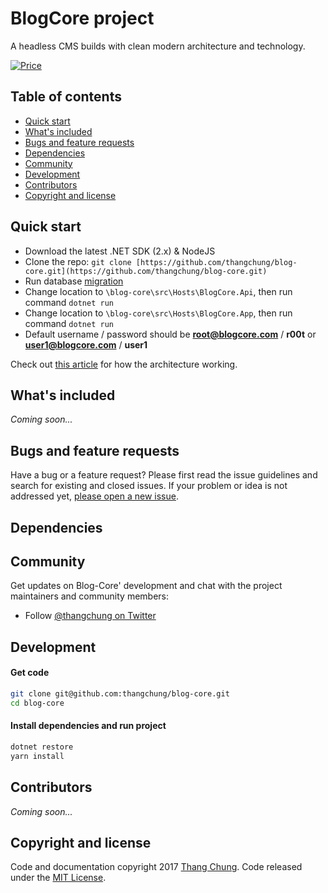 # BlogCore project

A headless CMS builds with clean modern architecture and technology.

[![Price](https://img.shields.io/badge/price-FREE-0098f7.svg)](https://github.com/thangchung/blog-core/blob/master/LICENSE)

## Table of contents
- [Quick start](https://github.com/thangchung/blog-core#quick-start)
- [What's included](https://github.com/thangchung/blog-core#whats-included)
- [Bugs and feature requests](https://github.com/thangchung/blog-core#bugs-and-feature-requests)
- [Dependencies](https://github.com/thangchung/blog-core#dependencies)
- [Community](https://github.com/thangchung/blog-core#community)
- [Development](https://github.com/thangchung/blog-core#development)
- [Contributors](https://github.com/thangchung/blog-core#contributors)
- [Copyright and license](https://github.com/thangchung/blog-core#copyright-and-license)

## Quick start

- Download the latest .NET SDK (2.x) & NodeJS
- Clone the repo: `git clone [https://github.com/thangchung/blog-core.git](https://github.com/thangchung/blog-core.git)`
- Run database [migration](https://github.com/thangchung/blog-core/wiki/Migrations)
- Change location to `\blog-core\src\Hosts\BlogCore.Api`, then run command `dotnet run`
- Change location to `\blog-core\src\Hosts\BlogCore.App`, then run command `dotnet run`
- Default username / password should be **root@blogcore.com** / **r00t** or **user1@blogcore.com** / **user1**

Check out [this article](https://weblogs.asp.net/thangchung/how-to-organize-clean-architecture-to-modular-patterns-in-10-minutes) for how the architecture working.

## What's included

*Coming soon...*

## Bugs and feature requests
Have a bug or a feature request? Please first read the issue guidelines and search for existing and closed issues. If your problem or idea is not addressed yet, [please open a new issue](https://github.com/thangchung/blog-core/issues/new).

## Dependencies

## Community
Get updates on Blog-Core' development and chat with the project maintainers and community members:
- Follow [@thangchung on Twitter](https://twitter.com/thangchung)

## Development
#### Get code

```bash
git clone git@github.com:thangchung/blog-core.git
cd blog-core
```

#### Install dependencies and run project

```bash
dotnet restore
yarn install
```

## Contributors

*Coming soon...*


## Copyright and license

Code and documentation copyright 2017 [Thang Chung](https://github.com/thangchung). Code released under the [MIT License](https://github.com/thangchung/blog-core/blob/master/LICENSE).
